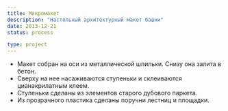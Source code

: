 ```yaml
---
title: Микромакет
description: "Настольный архитектурный макет башни"
date: 2013-12-21
status: process

type: project
---
```


- Макет собран на оси из металлической шпильки. Снизу она залита в бетон.
- Сверху на нее насаживаются ступеньки и склеиваются цианакрилатным клеем.
- Ступеньки сделаны из элементов старого дубового паркета.
- Из прозрачного пластика сделаны поручни лестниц и площадки.
